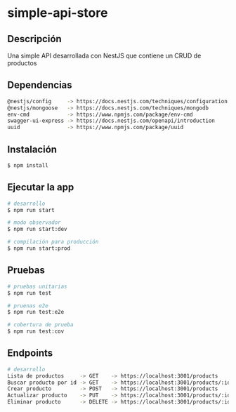 # simple-api-store

## Descripción

Una simple API desarrollada con NestJS que contiene un CRUD de productos

## Dependencias

```bash
@nestjs/config     -> https://docs.nestjs.com/techniques/configuration
@nestjs/mongoose   -> https://docs.nestjs.com/techniques/mongodb
env-cmd            -> https://www.npmjs.com/package/env-cmd
swagger-ui-express -> https://docs.nestjs.com/openapi/introduction
uuid               -> https://www.npmjs.com/package/uuid
```

## Instalación

```bash
$ npm install
```

## Ejecutar la app

```bash
# desarrollo
$ npm run start

# modo observador
$ npm run start:dev

# compilación para producción
$ npm run start:prod
```

## Pruebas

```bash
# pruebas unitarias
$ npm run test

# pruenas e2e
$ npm run test:e2e

# cobertura de prueba
$ npm run test:cov
```

## Endpoints

```bash
# desarrollo
Lista de productos     -> GET    -> https://localhost:3001/products
Buscar producto por id -> GET    -> https://localhost:3001/products/:id
Crear producto         -> POST   -> https://localhost:3001/products
Actualizar producto    -> PUT    -> https://localhost:3001/products/:id
Eliminar producto      -> DELETE -> https://localhost:3001/products/:id
```
